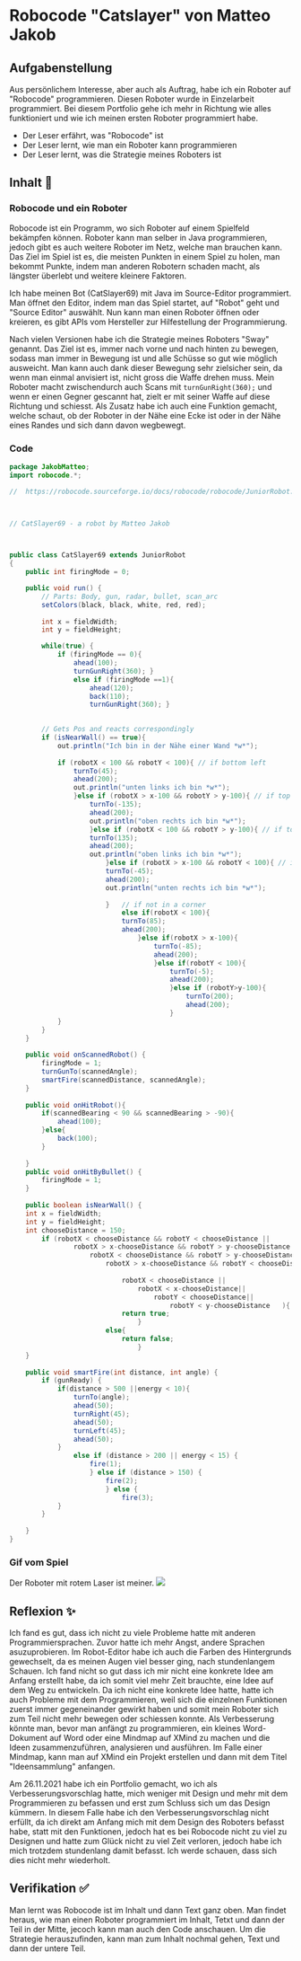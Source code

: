# Robocode "Catslayer" von Matteo Jakob

## Aufgabenstellung
Aus persönlichem Interesse, aber auch als Auftrag, habe ich ein Roboter auf "Robocode" programmieren. Diesen Roboter wurde in Einzelarbeit programmiert. Bei diesem Portfolio gehe ich mehr in Richtung wie alles funktioniert und wie ich meinen ersten Roboter programmiert habe.
- Der Leser erfährt, was "Robocode" ist
- Der Leser lernt, wie man ein Roboter kann programmieren
- Der Leser lernt, was die Strategie meines Roboters ist

## Inhalt 🧠
### Robocode und ein Roboter
Robocode ist ein Programm, wo sich Roboter auf einem Spielfeld bekämpfen können. Roboter kann man selber in Java programmieren, jedoch gibt es auch weitere Roboter im Netz, welche man brauchen kann.
Das Ziel im Spiel ist es, die meisten Punkten in einem Spiel zu holen, man bekommt Punkte, indem man anderen Robotern schaden macht, als längster überlebt und weitere kleinere Faktoren.

Ich habe meinen Bot (CatSlayer69) mit Java im Source-Editor programmiert. Man öffnet den Editor, indem man das Spiel startet, auf "Robot" geht und "Source Editor" auswählt.
Nun kann man einen Roboter öffnen oder kreieren, es gibt APIs vom Hersteller zur Hilfestellung der Programmierung.

Nach vielen Versionen habe ich die Strategie meines Roboters "Sway" genannt. Das Ziel ist es, immer nach vorne und nach hinten zu bewegen, sodass man immer in Bewegung ist und alle Schüsse so gut wie möglich ausweicht. Man kann auch dank dieser Bewegung sehr zielsicher sein, da wenn man einmal anvisiert ist, nicht gross die Waffe drehen muss. Mein Roboter macht zwischendurch auch Scans mit ``turnGunRight(360);`` und wenn er einen Gegner gescannt hat, zielt er mit seiner Waffe auf diese Richtung und schiesst. Als Zusatz habe ich auch eine Funktion gemacht, welche schaut, ob der Roboter in der Nähe eine Ecke ist oder in der Nähe eines Randes und sich dann davon wegbewegt.

### Code
```java
package JakobMatteo;
import robocode.*;

// 	https://robocode.sourceforge.io/docs/robocode/robocode/JuniorRobot.html



// CatSlayer69 - a robot by Matteo Jakob



public class CatSlayer69 extends JuniorRobot
{
	public int firingMode = 0;

	public void run() {
		// Parts: Body, gun, radar, bullet, scan_arc
		setColors(black, black, white, red, red);
		
		int x = fieldWidth;
		int y = fieldHeight;

		while(true) {
			if (firingMode == 0){
				ahead(100);
				turnGunRight(360); }
				else if (firingMode ==1){
					ahead(120);
					back(110);
					turnGunRight(360); }
					

		// Gets Pos and reacts correspondingly
		if (isNearWall() == true){
			out.println("Ich bin in der Nähe einer Wand *w*");
			
			if (robotX < 100 && robotY < 100){ // if bottom left
				turnTo(45);
				ahead(200);
				out.println("unten links ich bin *w*");
				}else if (robotX > x-100 && robotY > y-100){ // if top right
					turnTo(-135);
					ahead(200);
					out.println("oben rechts ich bin *w*");
					}else if (robotX < 100 && robotY > y-100){ // if top left
					turnTo(135);
					ahead(200);
					out.println("oben links ich bin *w*");
						}else if (robotX > x-100 && robotY < 100){ // if bottom right
						turnTo(-45);
						ahead(200);
						out.println("unten rechts ich bin *w*");
						
						}	// if not in a corner
							else if(robotX < 100){
							turnTo(85);
							ahead(200);
								}else if(robotX > x-100){
									turnTo(-85);
									ahead(200);
									}else if(robotY < 100){
										turnTo(-5);
										ahead(200);
										}else if (robotY>y-100){
											turnTo(200);
											ahead(200);
										}
			}
		}
	}
	
	public void onScannedRobot() {
		firingMode = 1;
		turnGunTo(scannedAngle);
		smartFire(scannedDistance, scannedAngle);
	}
	
	public void onHitRobot(){
		if(scannedBearing < 90 && scannedBearing > -90){
			ahead(100);
		}else{
			back(100);
		}
		
	}
	public void onHitByBullet() {
		firingMode = 1;
	}
	
	public boolean isNearWall() {
	int x = fieldWidth;
	int y = fieldHeight;
	int chooseDistance = 150;
		if (robotX < chooseDistance && robotY < chooseDistance ||
				robotX > x-chooseDistance && robotY > y-chooseDistance|| 
					robotX < chooseDistance && robotY > y-chooseDistance || 
						robotX > x-chooseDistance && robotY < chooseDistance ||
						
							robotX < chooseDistance ||
								robotX < x-chooseDistance||
									robotY < chooseDistance||
										robotY < y-chooseDistance	){
							return true;
								}
						else{
							return false;
								}
	}
	
	public void smartFire(int distance, int angle) {
		if (gunReady) {
			if(distance > 500 ||energy < 10){
				turnTo(angle);
				ahead(50);
				turnRight(45);
				ahead(50);
				turnLeft(45);
				ahead(50);				
			}	
				else if (distance > 200 || energy < 15) {
					fire(1);
					} else if (distance > 150) {
						fire(2);
						} else {
							fire(3);
			}
		}
		
	}	
}

```

### Gif vom Spiel
Der Roboter mit rotem Laser ist meiner.
![](https://media1.giphy.com/media/kJnUZH9p5oc7OCcMSt/giphy.gif)

## Reflexion ✨
Ich fand es gut, dass ich nicht zu viele Probleme hatte mit anderen Programmiersprachen. Zuvor hatte ich mehr Angst, andere Sprachen asuzuprobieren.
Im Robot-Editor habe ich auch die Farben des Hintergrunds gewechselt, da es meinen Augen viel besser ging, nach stundenlangem Schauen.
Ich fand nicht so gut dass ich mir nicht eine konkrete Idee am Anfang erstellt habe, da ich somit viel mehr Zeit brauchte, eine Idee auf dem Weg zu entwickeln. Da ich nicht eine konkrete Idee hatte, hatte ich auch Probleme mit dem Programmieren, weil sich die einzelnen Funktionen zuerst immer gegeneinander gewirkt haben und somit mein Roboter sich zum Teil nicht mehr bewegen oder schiessen konnte.
Als Verbesserung könnte man, bevor man anfängt zu programmieren, ein kleines Word-Dokument auf Word oder eine Mindmap auf XMind zu machen und die Ideen zusammenzuführen, analysieren und ausführen. Im Falle einer Mindmap, kann man auf XMind ein Projekt erstellen und dann mit dem Titel "Ideensammlung" anfangen.

Am 26.11.2021 habe ich ein Portfolio gemacht, wo ich als Verbesserungsvorschlag hatte, mich weniger mit Design und mehr mit dem Programmieren zu befassen und erst zum Schluss sich um das Design kümmern. In diesem Falle habe ich den Verbesserungsvorschlag nicht erfüllt, da ich direkt am Anfang mich mit dem Design des Roboters befasst habe, statt mit den Funktionen, jedoch hat es bei Robocode nicht zu viel zu Designen und hatte zum Glück nicht zu viel Zeit verloren, jedoch habe ich mich trotzdem stundenlang damit befasst. Ich werde schauen, dass sich dies nicht mehr wiederholt.

## Verifikation ✅
Man lernt was Robocode ist im Inhalt und dann Text ganz oben. 
Man findet heraus, wie man einen Roboter programmiert im Inhalt, Tetxt und dann der Teil in der Mitte, jecoch kann man auch den Code anschauen. Um die Strategie herauszufinden, kann man zum Inhalt nochmal gehen, Text und dann der untere Teil.
